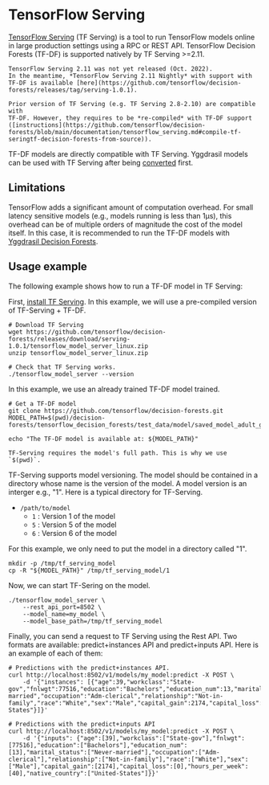 # TensorFlow Serving

[TensorFlow Serving](https://www.tensorflow.org/tfx/guide/serving) (TF Serving)
is a tool to run TensorFlow models online in large production settings using a
RPC or REST API. TensorFlow Decision Forests (TF-DF) is supported natively by TF
Serving >=2.11.

``` {note}
TensorFlow Serving 2.11 was not yet released (Oct. 2022).
In the meantime, *TensorFlow Serving 2.11 Nightly* with support with TF-DF is available [here](https://github.com/tensorflow/decision-forests/releases/tag/serving-1.0.1).

Prior version of TF Serving (e.g. TF Serving 2.8-2.10) are compatible with
TF-DF. However, they requires to be *re-compiled* with TF-DF support
([instructions](https://github.com/tensorflow/decision-forests/blob/main/documentation/tensorflow_serving.md#compile-tf-seringtf-decision-forests-from-source)).
```

TF-DF models are directly compatible with TF Serving. Yggdrasil models can be
used with TF Serving after being
[converted](https://ydf.readthedocs.io/en/latest/convert_model.html#convert-a-yggdrasil-model-to-a-tensorflow-decision-forests-model)
first.

## Limitations

TensorFlow adds a significant amount of computation overhead. For small latency
sensitive models (e.g., models running is less than 1µs), this overhead can be
of multiple orders of magnitude the cost of the model itself. In this case, it
is recommended to run the TF-DF models with
[Yggdrasil Decision Forests](https://ydf.readthedocs.io).

## Usage example

The following example shows how to run a TF-DF model in TF Serving:

First, [install TF Serving](https://github.com/tensorflow/serving#set-up). In
this example, we will use a pre-compiled version of TF-Serving + TF-DF.

```shell
# Download TF Serving
wget https://github.com/tensorflow/decision-forests/releases/download/serving-1.0.1/tensorflow_model_server_linux.zip
unzip tensorflow_model_server_linux.zip

# Check that TF Serving works.
./tensorflow_model_server --version
```

In this example, we use an already trained TF-DF model trained.

```shell
# Get a TF-DF model
git clone https://github.com/tensorflow/decision-forests.git
MODEL_PATH=$(pwd)/decision-forests/tensorflow_decision_forests/test_data/model/saved_model_adult_gbt

echo "The TF-DF model is available at: ${MODEL_PATH}"
```

``` {note}
TF-Serving requires the model's full path. This is why we use `$(pwd)`.
```

TF-Serving supports model versioning. The model should be contained in a
directory whose name is the version of the model. A model version is an interger
e.g., "1". Here is a typical directory for TF-Serving.

-   `/path/to/model`
    -   `1` : Version 1 of the model
    -   `5` : Version 5 of the model
    -   `6` : Version 6 of the model

For this example, we only need to put the model in a directory called "1".

```shell
mkdir -p /tmp/tf_serving_model
cp -R "${MODEL_PATH}" /tmp/tf_serving_model/1
```

Now, we can start TF-Sering on the model.

```shell
./tensorflow_model_server \
    --rest_api_port=8502 \
    --model_name=my_model \
    --model_base_path=/tmp/tf_serving_model
```

Finally, you can send a request to TF Serving using the Rest API. Two formats
are available: predict+instances API and predict+inputs API. Here is an example
of each of them:

```shell
# Predictions with the predict+instances API.
curl http://localhost:8502/v1/models/my_model:predict -X POST \
    -d '{"instances": [{"age":39,"workclass":"State-gov","fnlwgt":77516,"education":"Bachelors","education_num":13,"marital_status":"Never-married","occupation":"Adm-clerical","relationship":"Not-in-family","race":"White","sex":"Male","capital_gain":2174,"capital_loss":0,"hours_per_week":40,"native_country":"United-States"}]}'
```

```shell
# Predictions with the predict+inputs API
curl http://localhost:8502/v1/models/my_model:predict -X POST \
    -d '{"inputs": {"age":[39],"workclass":["State-gov"],"fnlwgt":[77516],"education":["Bachelors"],"education_num":[13],"marital_status":["Never-married"],"occupation":["Adm-clerical"],"relationship":["Not-in-family"],"race":["White"],"sex":["Male"],"capital_gain":[2174],"capital_loss":[0],"hours_per_week":[40],"native_country":["United-States"]}}'
```
